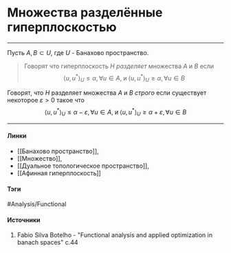 # Множества разделённые гиперплоскостью
***
Пусть $A,B\subset U$, где $U$ - Банахово пространство.
>Говорят что гиперплоскость $H$ *разделяет* множества $A$ и $B$ если $$\langle u,u^{*}\rangle_{U}\le\alpha,\forall u\in A,\;\text{и}\;\langle u,u^{*}\rangle_{U}\ge\alpha,\forall u\in B$$

Говорят, что $H$ разделяет множества $A$ и $B$ *строго* если существует некоторое $\varepsilon>0$ такое что
$$
\langle u,u^{*}\rangle_{U}\le\alpha-\varepsilon,\forall u\in A,\;\text{и}\;\langle u,u^{*}\rangle_{U}\ge\alpha+\varepsilon,\forall u\in B
$$
***
#### Линки
- [[Банахово пространство]],
- [[Множество]],
- [[Дуальное топологическое пространство]],
- [[Афинная гиперплоскость]]
#### Тэги
 #Analysis/Functional 
#### Источники
1. Fabio Silva Botelho - "Functional analysis and applied optimization in banach spaces" c.44